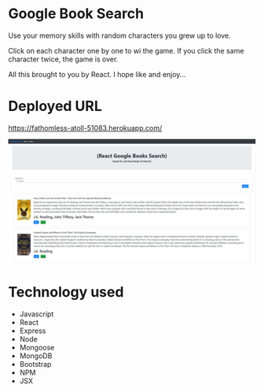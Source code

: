 # Google Book Search

Use your memory skills with random characters you grew up to love.

Click on each character one by one to wi the game. If you click the same character twice, the game is over.

All this brought to you by React. I hope like and enjoy...

# Deployed URL
https://fathomless-atoll-51083.herokuapp.com/

![Google=Search-Search](https://github.com/leronj23/Google-Books-Search/blob/master/screenshot/google-book-search-screenshot.jpg)

# Technology used
* Javascript
* React
* Express
* Node
* Mongoose
* MongoDB
* Bootstrap
* NPM
* JSX
